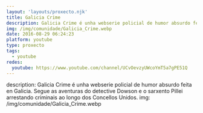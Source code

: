 ```yaml
---
layout: 'layouts/proxecto.njk'
title: Galicia Crime
description: Galicia Crime é unha webserie policial de humor absurdo feita en Galicia. Segue as aventuras do detective Dowson e o sarxento Pillei arrestando criminais ao longo dos Concellos Unidos.
img: /img/comunidade/Galicia_Crime.webp
date: 2016-08-29 06:24:23
platform: youtube
type: proxecto
tags:
  - youtube
redes:
  youtube: https://www.youtube.com/channel/UCvOevzyUWcoYmT5a7gPE51Q
---
```

description: Galicia Crime é unha webserie policial de humor absurdo feita en Galicia. Segue as aventuras do detective Dowson e o sarxento Pillei arrestando criminais ao longo dos Concellos Unidos.
img: /img/comunidade/Galicia_Crime.webp
